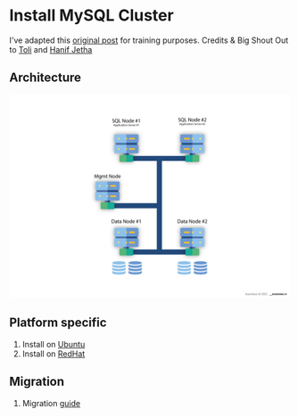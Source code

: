 # Install MySQL Cluster 


I've adapted this [original post](https://www.digitalocean.com/community/tutorials/how-to-create-a-multi-node-mysql-cluster-on-ubuntu-18-04#step-1-—-installing-and-configuring-the-cluster-manager) for training purposes. Credits & Big Shout Out to [Toli](https://www.digitalocean.com/community/users/tollodim) and [Hanif Jetha](https://www.digitalocean.com/community/users/hjet)

## Architecture
<img src="architecture.png">

## Platform specific
1. Install on [Ubuntu](./README-ubuntu.md)
2. Install on [RedHat](./README-redhat.md)

## Migration
1. Migration [guide](./README-migration.md)